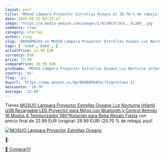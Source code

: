 ```yaml
---
layout: post
title: 'MOSUO Lámpara Proyector Estrellas Oceano al 20.70 % de rebaja'
date: 2020-08-25 03:23:17
image: 'https://m.media-amazon.com/images/I/61uMcSfiKJL._SL200_.jpg'
comments: true
category: ofertas
author: ring
slug: 'B0888M44X4-es MOSUO Lámpara Proyector Estrellas Oceano Luz Nocturna...'
tags: [ 'bebé','bebé', ]
actualPrice: 22.99 EUR
currency: EUR
price: 22.99
comparePrice: 28.99 EUR
prodname: 'MOSUO Lámpara Proyector Estrellas Oceano Luz Nocturna Infantil  USB Recargable LED Proyector para Niños con Bluetooth y Control Remoto 16 Modos 4 Temporizador 360°Rotación para Bebé Regalo Fiesta'
country: 'es'
flag: '🇪🇸'
buyurl: 'https://www.amazon.es/dp/B0888M44X4/?tag=tolees-21'
descuento: '20.70'
average: '22.99'
---
```


Tienes [MOSUO Lámpara Proyector Estrellas Oceano Luz Nocturna Infantil  USB Recargable LED Proyector para Niños con Bluetooth y Control Remoto 16 Modos 4 Temporizador 360°Rotación para Bebé Regalo Fiesta](https://www.amazon.es/dp/B0888M44X4/?tag=tolees-21) con precio final de  22.99 EUR (original: 28.99 EUR) (20.70 %  de rebaja) aqui!

[![MOSUO Lámpara Proyector Estrellas Oceano](https://m.media-amazon.com/images/I/61uMcSfiKJL._SL200_.jpg)](https://www.amazon.es/dp/B0888M44X4/?tag=tolees-21)

🔎:


[🛒 Comprar!!!](https://www.amazon.es/dp/B0888M44X4/?tag=tolees-21)
